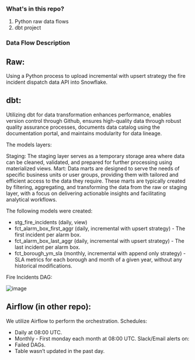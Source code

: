 ### What's in this repo?

1. Python raw data flows
2. dbt project 

### Data Flow Description

## Raw:

Using a Python process to upload incremental with upsert strategy the fire incident dispatch data API into Snowflake.

## dbt:

Utilizing dbt for data transformation enhances performance, enables version control through Github, ensures high-quality data through robust quality assurance processes, documents data catalog using the documentation portal, and maintains modularity for data lineage.

The models layers:

Staging: 
The staging layer serves as a temporary storage area where data can be cleaned, validated, and prepared for further processing using materialized views.
Mart: 
Data marts are designed to serve the needs of specific business units or user groups, providing them with tailored and efficient access to the data they require. These marts are typically created by filtering, aggregating, and transforming the data from the raw or staging layer, with a focus on delivering actionable insights and facilitating analytical workflows.

The following models were created:
+ stg_fire_incidents (daily, view)
+ fct_alarm_box_first_aggr (daily, incremental with upsert strategy) - The first incident per alarm box.
+ fct_alarm_box_last_aggr (daily, incremental with upsert strategy) - The last incident per alarm box.
+ fct_borough_ym_sla (monthly, incremental with append only strategy) - SLA metrics for each borough and month of a given year, without any historical modifications.


Fire Incidents DAG:

![image](https://github.com/avitman/firearc/assets/49658823/3fdbafaa-a35c-4f75-8344-379327caa74d)


## Airflow (in other repo):
We utilize Airflow to perform the orchestration.
Schedules: 
+ Daily at 08:00 UTC.
+ Monthly - First monday each month at 08:00 UTC.
Slack/Email alerts on: 
+ Failed DAGs.
+ Table wasn’t updated in the past day.




